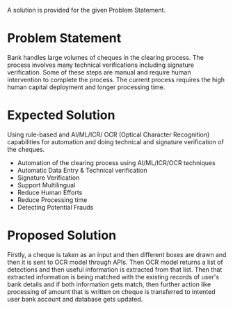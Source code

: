 A solution is provided for the given Problem Statement.

# Problem Statement

Bank handles large volumes of cheques in the clearing process. The process involves many technical verifications including signature verification. Some of these steps are manual and require human intervention to complete the process. The current process requires the high human capital deployment and longer processing time.

# Expected Solution

Using rule-based and AI/ML/ICR/ OCR (Optical Character Recognition) capabilities for automation and doing technical and signature verification of the cheques.

* Automation of the clearing process using AI/ML/ICR/OCR techniques
* Automatic Data Entry & Technical verification
* Signature Verification
* Support Multilingual
* Reduce Human Efforts
* Reduce Processing time
* Detecting Potential Frauds

# Proposed Solution

Firstly, a cheque is taken as an input and then different boxes are drawn and then it is sent to OCR model through APIs. Then OCR model returns a list of detections and then useful information is extracted from that list. Then that extracted information is being matched with the existing records of user's bank details and if both information gets match, then further action like processing of amount that is written on cheque is transferred to intented user bank account and database gets updated.
